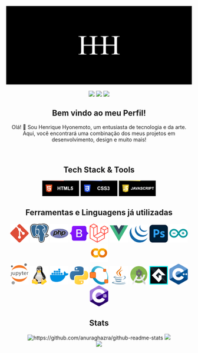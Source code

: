 <div align="center"> 

<img src="image/Wallpaper.jpg">

<a href="mailto:ifhenriquehyonemoto@gmail.com" target="_blank"> <img src="https://img.shields.io/badge/Gmail-D14836?style=for-the-badge&logo=gmail&logoColor=white"></a>
<a href="https://www.linkedin.com/in/henrique-hyonemoto-689002221/" target="_blank"> <img src="https://img.shields.io/badge/LinkedIn-0077B5?style=for-the-badge&logo=linkedin&logoColor=white"></a>
<a href="https://www.youtube.com/@HenriqueHyonemoto" target="_blank"> <img src="https://img.shields.io/badge/YouTube-FF0000?style=for-the-badge&logo=youtube&logoColor=white"></a>

</div>

<div align="center">

## Bem vindo ao meu Perfil!

Olá! 👋 Sou Henrique Hyonemoto, um entusiasta de tecnologia e da arte. Aqui, você encontrará uma combinação dos meus projetos em desenvolvimento, design e muito mais!

</div>

<br>

<div align="center">

## Tech Stack & Tools

<img src="image/Btn_HTML5.gif" width="100px">
<img src="image/Btn_CSS3.gif" width="100px">
<img src="image/Btn_JAVASCRIPT.gif" width="100px">

</div>

<div align="center">

## Ferramentas e Linguagens já utilizadas

<img src ="image/git.png" width=50px>
<img src ="image/postgresql.png" width=50px>
<img src ="image/php.png" width=50px>
<img src ="image/bootstrap.png" width=50px>
<img src ="image/laravel.png" width=50px>
<img src ="image/vue.png" width=50px>
<img src ="image/jquery.png" width=50px>
<img src ="image/photoshop.png" width=50px>
<img src ="image/arduino.png" width=50px>
<img src ="image/collab.png" width=50px>
<br>
<img src ="image/jupyter.png" width=50px>
<img src ="image/linux.png" width=50px>
<img src ="image/docker.png" width=50px>
<img src ="image/python.png" width=50px>
<img src ="image/octave.png" width=50px>
<img src ="image/java.png" width=50px>
<img src ="image/androidstudio.png" width=50px>
<img src ="image/game-maker2.png" width=50px>
<img src ="image/cpp.png" width=50px>
<img src ="image/c-sharp.png" width=50px>
<br>

</div>

<div align="Center">

## Stats

 
<img src = "https://github-readme-stats.vercel.app/api?username=HenriqueHyonemoto&theme=midnight-purple&hide_border=false&text" alt="https://github.com/anuraghazra/github-readme-stats" width=465px>
<img src ="https://github-readme-stats.vercel.app/api/top-langs/?username=HenriqueHyonemoto&layout=compact&theme=midnight-purple&hide=makefile,JupyterNotebook&hide_border=false" width=367px>

<br>

<img src ="https://github-readme-activity-graph.vercel.app/graph?username=HenriqueHyonemoto&theme=high-contrast&line=9745f5&hide_border=false&point=9745f5&title_color=9745f5&grid=true" width="1010">

</div>






